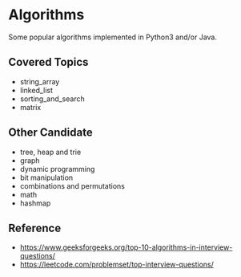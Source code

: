 # Algorithms

Some popular algorithms implemented in Python3 and/or Java.

## Covered Topics
- string_array
- linked_list
- sorting_and_search
- matrix

## Other Candidate
- tree, heap and trie 
- graph
- dynamic programming
- bit manipulation
- combinations and permutations
- math
- hashmap

## Reference
- https://www.geeksforgeeks.org/top-10-algorithms-in-interview-questions/
- https://leetcode.com/problemset/top-interview-questions/

